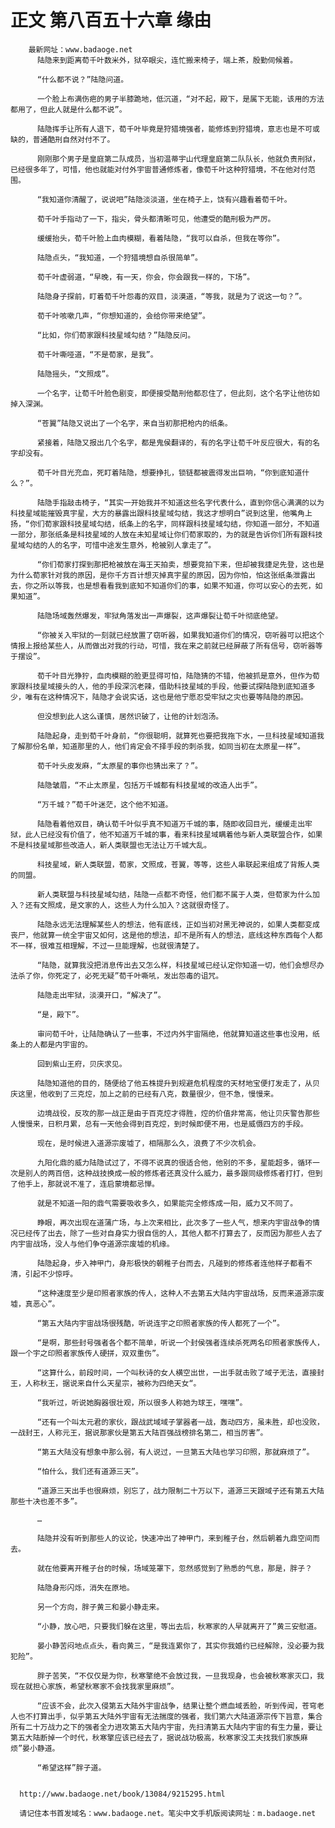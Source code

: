 # 正文 第八百五十六章 缘由
        最新网址：www.badaoge.net
          陆隐来到距离荀千叶数米外，狱卒眼尖，连忙搬来椅子，端上茶，殷勤伺候着。
      
          “什么都不说？”陆隐问道。
      
          一个脸上布满伤疤的男子半膝跪地，低沉道，“对不起，殿下，是属下无能，该用的方法都用了，但此人就是什么都不说”。
      
          陆隐挥手让所有人退下，荀千叶毕竟是狩猎境强者，能修炼到狩猎境，意志也是不可或缺的，普通酷刑自然对付不了。
      
          刚刚那个男子是皇庭第二队成员，当初温蒂宇山代理皇庭第二队队长，他就负责刑狱，已经很多年了，可惜，他也就能对付外宇宙普通修炼者，像荀千叶这种狩猎境，不在他对付范围。
      
          “我知道你清醒了，说说吧”陆隐淡淡道，坐在椅子上，饶有兴趣看着荀千叶。
      
          荀千叶手指动了一下，指尖，骨头都清晰可见，他遭受的酷刑极为严厉。
      
          缓缓抬头，荀千叶脸上血肉模糊，看着陆隐，“我可以自杀，但我在等你”。
      
          陆隐点头，“我知道，一个狩猎境想自杀很简单”。
      
          荀千叶虚弱道，“早晚，有一天，你会，你会跟我一样的，下场”。
      
          陆隐身子探前，盯着荀千叶怨毒的双目，淡漠道，“等我，就是为了说这一句？”。
      
          荀千叶咳嗽几声，“你想知道的，会给你带来绝望”。
      
          “比如，你们荀家跟科技星域勾结？”陆隐反问。
      
          荀千叶嘶哑道，“不是荀家，是我”。
      
          陆隐摇头，“文照成”。
      
          一个名字，让荀千叶脸色剧变，即便接受酷刑他都忍住了，但此刻，这个名字让他彷如掉入深渊。
      
          “苍翼”陆隐又说出了一个名字，来自当初那把枪内的纸条。
      
          紧接着，陆隐又报出几个名字，都是鬼侯翻译的，有的名字让荀千叶反应很大，有的名字却没有。
      
          荀千叶目光充血，死盯着陆隐，想要挣扎，锁链都被震得发出巨响，“你到底知道什么？”。
      
          陆隐手指敲击椅子，“其实一开始我并不知道这些名字代表什么，直到你信心满满的以为科技星域能摧毁真宇星，大方的暴露出跟科技星域勾结，我这才想明白”说到这里，他嘴角上扬，“你们荀家跟科技星域勾结，纸条上的名字，同样跟科技星域勾结，你知道一部分，不知道一部分，那张纸条是科技星域的人放在未知星域让你们荀家取的，为的就是告诉你们所有跟科技星域勾结的人的名字，可惜中途发生意外，枪被别人拿走了”。
      
          “你们荀家打探到那把枪被放在海王天拍卖，想要竞拍下来，但却被我捷足先登，这也是为什么荀家针对我的原因，是你千方百计想灭掉真宇星的原因，因为你怕，怕这张纸条泄露出去，你之所以等我，也是想看看我到底知不知道你们的事，如果不知道，你可以安心的去死，如果知道”。
      
          陆隐场域轰然爆发，牢狱角落发出一声爆裂，这声爆裂让荀千叶彻底绝望。
      
          “你被关入牢狱的一刻就已经放置了窃听器，如果我知道你们的情况，窃听器可以把这个情报上报给某些人，从而做出对我的行动，可惜，我在来之前就已经屏蔽了所有信号，窃听器等于摆设”。
      
          荀千叶目光狰狞，血肉模糊的脸更显得可怕，陆隐猜的不错，他被抓是意外，但作为荀家跟科技星域接头的人，他的手段深沉老辣，借助科技星域的手段，他要试探陆隐到底知道多少，唯有在这种情况下，陆隐才会说实话，这也是他宁愿忍受牢狱之灾也要等陆隐的原因。
      
          但没想到此人这么谨慎，居然识破了，让他的计划泡汤。
      
          陆隐起身，走到荀千叶身前，“你很聪明，就算死也要把我拖下水，一旦科技星域知道我了解那份名单，知道那里的人，他们肯定会不择手段的刺杀我，如同当初在太原星一样”。
      
          荀千叶头皮发麻，“太原星的事你也猜出来了？”。
      
          陆隐皱眉，“不止太原星，包括万千城都有科技星域的改造人出手”。
      
          “万千城？”荀千叶迷茫，这个他不知道。
      
          陆隐看着他双目，确认荀千叶似乎真不知道万千城的事，随即收回目光，缓缓走出牢狱，此人已经没有价值了，他不知道万千城的事，看来科技星域瞒着他与新人类联盟合作，如果不是科技星域那些改造人，新人类联盟也无法让万千城大乱。
      
          科技星域，新人类联盟，荀家，文照成，苍翼，等等，这些人串联起来组成了背叛人类的同盟。
      
          新人类联盟与科技星域勾结，陆隐一点都不奇怪，他们都不属于人类，但荀家为什么加入？还有文照成，是文家的人，这些人为什么加入？这就很奇怪了。
      
          陆隐永远无法理解某些人的想法，他有底线，正如当初对黑无神说的，如果人类都变成丧尸，他就算一统全宇宙又如何，这是他的想法，却不是所有人的想法，底线这种东西每个人都不一样，很难互相理解，不过一旦能理解，也就很清楚了。
      
          “陆隐，就算我没把消息传出去又怎么样，科技星域已经认定你知道一切，他们会想尽办法杀了你，你死定了，必死无疑”荀千叶嘶吼，发出怨毒的诅咒。
      
          陆隐走出牢狱，淡漠开口，“解决了”。
      
          “是，殿下”。
      
          审问荀千叶，让陆隐确认了一些事，不过内外宇宙隔绝，他就算知道这些事也没用，纸条上的人都是内宇宙的。
      
          回到紫山王府，贝庆求见。
      
          陆隐知道他的目的，随便给了他五株提升到规避危机程度的天材地宝便打发走了，从贝庆这里，他收到了三克焢，加上之前的已经有八克，数量很少，但不急，慢慢来。
      
          边境战役，反攻的那一战正是由于百克焢才得胜，焢的价值非常高，他让贝庆警告那些人慢慢来，日积月累，总有一天他会得到百克焢，到时候即便不用，也是威慑四方的手段。
      
          现在，是时候进入道源宗废墟了，相隔那么久，浪费了不少次机会。
      
          九阳化鼎的威力陆隐试过了，不得不说真的很适合他，他别的不多，星能超多，循环一次是别人的两百倍，这种战技换成一般的修炼者还真没什么威力，最多跟同级修炼者打打，但到了他手上，那就说不准了，连启蒙境都忌惮。
      
          就是不知道一阳的鼎气需要吸收多久，如果能完全修炼成一阳，威力又不同了。
      
          睁眼，再次出现在道蒲广场，与上次来相比，此次多了一些人气，想来内宇宙战争的情况已经传了出去，除了一些对自身实力很自信的人，其他人都不打算去了，反而因为那些人去了内宇宙战场，没人与他们争夺道源宗废墟的机缘。
      
          陆隐起身，步入神甲门，身形极快的朝稚子台而去，凡碰到的修炼者连他样子都看不清，引起不少惊呼。
      
          “这种速度至少是印照者家族的传人，这种人不去第五大陆内宇宙战场，反而来道源宗废墟，真恶心”。
      
          “第五大陆内宇宙战场很残酷，听说连宇之印照者家族的传人都死了一个”。
      
          “是啊，那些封号强者各个都不简单，听说一个封侯强者连续杀死两名印照者家族传人，跟一个宇之印照者家族传人硬拼，双双重伤”。
      
          “这算什么，前段时间，一个叫秋诗的女人横空出世，一出手就击败了域子无法，直接封王，人称秋王，据说来自什么天星宗，被称为四绝天女“。
      
          “我听过，听说她胸器很壮观，所以很多人称她为球王，嘿嘿”。
      
          “还有一个叫太元君的家伙，跟战武域域子掌器者一战，轰动四方，虽未胜，却也没败，一战封王，人称元王，据说那家伙是第五大陆百强战榜排名第二，相当厉害”。
      
          “第五大陆没有想象中那么弱，有人说过，一旦第五大陆也学习印照，那就麻烦了”。
      
          “怕什么，我们还有道源三天”。
      
          “道源三天出手也很麻烦，别忘了，战力限制二十万以下，道源三天跟域子还有第五大陆那些十决也差不多”。
      
          …
      
          陆隐并没有听到那些人的议论，快速冲出了神甲门，来到稚子台，然后朝着九鼎空间而去。
      
          就在他要离开稚子台的时候，场域笼罩下，忽然感觉到了熟悉的气息，那是，胖子？
      
          陆隐身形闪烁，消失在原地。
      
          另一个方向，胖子黄三和晏小静走来。
      
          “小静，放心吧，只要我们躲在这里，等出去后，秋寒家的人早就离开了”黄三安慰道。
      
          晏小静苦闷地点点头，看向黄三，“是我连累你了，其实你我婚约已经解除，没必要为我犯险”。
      
          胖子苦笑，“不仅仅是为你，秋寒擎绝不会放过我，一旦我现身，也会被秋寒家灭口，我现在就担心家族，希望秋寒家不会找我家里麻烦”。
      
          “应该不会，此次入侵第五大陆外宇宙战争，结果让整个燃血域丢脸，听到传闻，苍穹老人也不打算出手，似乎第五大陆外宇宙有无法揣度的强者，我们第六大陆道源宗传下旨意，集合所有二十万战力之下的强者全力进攻第五大陆内宇宙，先扫清第五大陆内宇宙的有生力量，要让第五大陆断掉一个时代，秋寒擎应该已经去了，据说战功极高，秋寒家没工夫找我们家族麻烦”晏小静道。
      
          “希望这样”胖子道。
      
      
      http://www.badaoge.net/book/13084/9215295.html
      
      请记住本书首发域名：www.badaoge.net。笔尖中文手机版阅读网址：m.badaoge.net